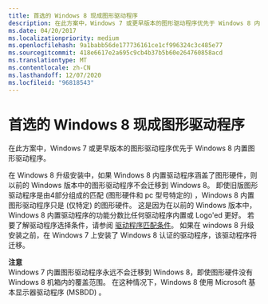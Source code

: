 ```yaml
---
title: 首选的 Windows 8 现成图形驱动程序
description: 在此方案中，Windows 7 或更早版本的图形驱动程序优先于 Windows 8 内置图形驱动程序。
ms.date: 04/20/2017
ms.localizationpriority: medium
ms.openlocfilehash: 9a1babb56de177736161ce1cf996324c3c485e77
ms.sourcegitcommit: 418e6617e2a695c9cb4b37b5b60e264760858acd
ms.translationtype: MT
ms.contentlocale: zh-CN
ms.lasthandoff: 12/07/2020
ms.locfileid: "96818543"
---
```

# <a name="span-iddisplaywindows_8_in-box_graphics_driver_preferred_spanwindows-8-in-box-graphics-driver-preferred"></a><span id="display.windows_8_in-box_graphics_driver_preferred_"></span>首选的 Windows 8 现成图形驱动程序


在此方案中，Windows 7 或更早版本的图形驱动程序优先于 Windows 8 内置图形驱动程序。

在 Windows 8 升级安装中，如果 Windows 8 内置驱动程序涵盖了图形硬件，则以前的 Windows 版本中的图形驱动程序不会迁移到 Windows 8。 即使旧版图形驱动程序是由4部分组成的匹配 (图形硬件和 pc 型号特定的) ，Windows 8 内置图形驱动程序只是 (仅特定) 的图形硬件。 这是因为在以前的 Windows 版本中，Windows 8 内置驱动程序的功能分数比任何驱动程序内置或 Logo'ed 更好。 若要了解驱动程序选择条件，请参阅 [驱动程序匹配条件](driver-matching-criteria.md)。 如果在 windows 8 升级安装之前，在 Windows 7 上安装了 Windows 8 认证的驱动程序，该驱动程序将迁移。

**注意**  
Windows 7 内置图形驱动程序永远不会迁移到 Windows 8，即使图形硬件没有 Windows 8 机箱内的覆盖范围。 在这种情况下，Windows 8 使用 Microsoft 基本显示器驱动程序 (MSBDD) 。

 

 

 





